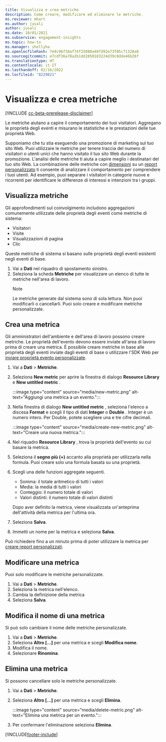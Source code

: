 ```yaml
---
title: Visualizza e crea metriche
description: Come creare, modificare ed eliminare le metriche.
ms.reviewer: mhart
ms.author: jusali
author: jusali
ms.date: 10/01/2021
ms.subservice: engagement-insights
ms.topic: how-to
ms.manager: shellyha
ms.openlocfilehash: 7e8c96f38af74f25080a40fd92e73f05c71320a8
ms.sourcegitcommit: e7cdf36a78a2b1dd2850183224d39c8dde46b26f
ms.translationtype: HT
ms.contentlocale: it-IT
ms.lasthandoff: 02/16/2022
ms.locfileid: "8229821"
---
```

# <a name="view-and-create-metrics"></a>Visualizza e crea metriche

[!INCLUDE [cc-beta-prerelease-disclaimer](includes/cc-beta-prerelease-disclaimer.md)]

Le metriche aiutano a capire il comportamento dei tuoi visitatori. Aggregano le proprietà degli eventi e misurano le statistiche e le prestazioni delle tue proprietà Web.  

Supponiamo che tu stia eseguendo una promozione di marketing sul tuo sito Web. Puoi utilizzare le metriche per tenere traccia del numero di visitatori o utenti unici che hanno visitato il tuo sito Web durante la promozione. L'analisi delle metriche ti aiuta a capire meglio i destinatari del tuo sito Web. La combinazione delle metriche con [dimensioni](dimensions.md) su un [report personalizzato](custom-reports.md) ti consente di analizzare il comportamento per comprendere i tuoi utenti. Ad esempio, puoi separare i visitatori in categorie nuove e ricorrenti per identificare le differenze di interessi e intenzioni tra i gruppi.

## <a name="view-metrics"></a>Visualizza metriche

Gli approfondimenti sul coinvolgimento includono aggregazioni comunemente utilizzate delle proprietà degli eventi come metriche di sistema: 

- Visitatori
- Visite
- Visualizzazioni di pagina
- Clic

Queste metriche di sistema si basano sulle proprietà degli eventi esistenti negli eventi di base.

1. Vai a **Dati** nel riquadro di spostamento sinistro. 
1. Seleziona la scheda **Metriche** per visualizzare un elenco di tutte le metriche nell'area di lavoro. 
   > [!NOTE]
   > Le metriche generate dal sistema sono di sola lettura. Non puoi modificarli o cancellarli. Puoi solo creare e modificare metriche personalizzate.

## <a name="create-a-metric"></a>Crea una metrica

Gli amministratori dell'ambiente e dell'area di lavoro possono creare metriche. Le proprietà dell'evento devono essere inviate all'area di lavoro prima di creare una metrica. È possibile creare metriche in base alle proprietà degli eventi inviate dagli eventi di base o utilizzare l'SDK Web per [inviare proprietà evento personalizzate](advanced-SDK-implementation.md).

1. Vai a **Dati** > **Metriche**.
1. Seleziona **New metric** per aprire la finestra di dialogo **Resource Library** e **New untitled metric** .

   :::image type="content" source="media/new-metric.png" alt-text="Aggiungi una metrica a un evento.":::

1. Nella finestra di dialogo **New untitled metric** , seleziona l'elenco a discesa **Format** e scegli il tipo di dati **Integer** o **Double** . Integer è un numero intero. Per Double, potete scegliere una e tre cifre decimali.

   :::image type="content" source="media/create-new-metric.png" alt-text="Creare una nuova metrica.":::
   
5. Nel riquadro **Resource Library** , trova la proprietà dell'evento su cui basare la metrica.
6. Seleziona il **segno più (+)** accanto alla proprietà per utilizzarla nella formula. Puoi creare solo una formula basata su una proprietà. 
7. Scegli una delle funzioni aggregate seguenti. 

   - Somma: il totale aritmetico di tutti i valori 
   - Media: la media di tutti i valori
   - Conteggio: il numero totale di valori
   - Valori distinti: il numero totale di valori distinti

   Dopo aver definito la metrica, viene visualizzata un'anteprima dell'attività della metrica per l'ultima ora.

1. Seleziona **Salva**. 
1. Immetti un nome per la metrica e seleziona **Salva**.

Può richiedere fino a un minuto prima di poter utilizzare la metrica per [creare report personalizzati](custom-reports.md).

## <a name="edit-a-metric"></a>Modificare una metrica

Puoi solo modificare le metriche personalizzate.

1. Vai a **Dati** > **Metriche**.
1. Seleziona la metrica nell'elenco.
1. Cambia la definizione della metrica
1. Seleziona **Salva**.

## <a name="change-the-name-of-a-metric"></a>Modifica il nome di una metrica

Si può solo cambiare il nome delle metriche personalizzate.

1. Vai a **Dati** > **Metriche**.
1. Seleziona **Altro [...]** per una metrica e scegli **Modifica nome**.
1. Modifica il nome. 
1. Selezionare **Rinomina**.

## <a name="delete-a-metric"></a>Elimina una metrica

Si possono cancellare solo le metriche personalizzate.

1. Vai a **Dati** > **Metriche**.
1. Seleziona **Altro [...]** per una metrica e scegli **Elimina**.

   :::image type="content" source="media/delete-metric.png" alt-text="Elimina una metrica per un evento.":::

1. Per confermare l'eliminazione seleziona **Elimina**.



[!INCLUDE[footer-include](../includes/footer-banner.md)]
